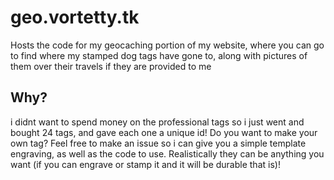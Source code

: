 # geo.vortetty.tk
Hosts the code for my geocaching portion of my website, where you can go to find where my stamped dog tags have gone to, along with pictures of them over their travels if they are provided to me

## Why?
i didnt want to spend money on the professional tags so i just went and bought 24 tags, and gave each one a unique id! Do you want to make your own tag? Feel free to make an issue so i can give you a simple template engraving, as well as the code to use. Realistically they can be anything you want (if you can engrave or stamp it and it will be durable that is)!
